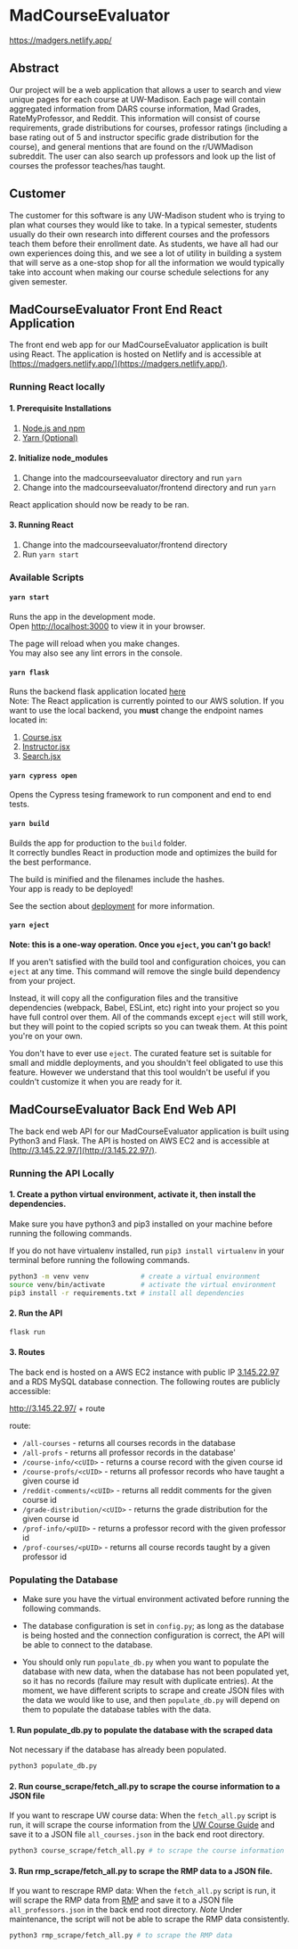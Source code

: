 # MadCourseEvaluator

https://madgers.netlify.app/

## Abstract 

Our project will be a web application that allows a user to search and view unique pages for each
course at UW-Madison. Each page will contain aggregated information from DARS course
information, Mad Grades, RateMyProfessor, and Reddit. This information will consist of course
requirements, grade distributions for courses, professor ratings (including a base rating out of 5
and instructor specific grade distribution for the course), and general mentions that are found on
the r/UWMadison subreddit. The user can also search up professors and look up the list of
courses the professor teaches/has taught.

## Customer

The customer for this software is any UW-Madison student who is trying to plan what courses
they would like to take. In a typical semester, students usually do their own research into
different courses and the professors teach them before their enrollment date. As students, we
have all had our own experiences doing this, and we see a lot of utility in building a system that
will serve as a one-stop shop for all the information we would typically take into account when
making our course schedule selections for any given semester.

## MadCourseEvaluator Front End React Application

The front end web app for our MadCourseEvaluator application is built using React. The application is hosted on Netlify and is accessible at [https://madgers.netlify.app/](https://madgers.netlify.app/).

### Running React locally
#### 1. Prerequisite Installations

1. [Node.js and npm](https://docs.npmjs.com/downloading-and-installing-node-js-and-npm)
2. [Yarn (Optional)](https://classic.yarnpkg.com/lang/en/docs/install/#windows-stable)

#### 2. Initialize node_modules

1. Change into the madcourseevaluator directory and run `yarn`
2. Change into the madcourseevaluator/frontend directory and run `yarn`

React application should now be ready to be ran.

#### 3. Running React

1. Change into the madcourseevaluator/frontend directory
2. Run `yarn start`

### Available Scripts 

#### `yarn start`

Runs the app in the development mode.\
Open [http://localhost:3000](http://localhost:3000) to view it in your browser.

The page will reload when you make changes.\
You may also see any lint errors in the console.

#### `yarn flask`

Runs the backend flask application located [here](../backend/app.py)\
Note: The React application is currently pointed to our AWS solution. If you want to use the local backend, you **must** change the endpoint names located in:

1. [Course.jsx](src/components/Course.jsx)
2. [Instructor.jsx](src/components/Instructor.jsx)
3. [Search.jsx](src/components/Search.jsx)

#### `yarn cypress open`
Opens the Cypress tesing framework to run component and end to end tests. 

#### `yarn build`

Builds the app for production to the `build` folder.\
It correctly bundles React in production mode and optimizes the build for the best performance.

The build is minified and the filenames include the hashes.\
Your app is ready to be deployed!

See the section about [deployment](https://facebook.github.io/create-react-app/docs/deployment) for more information.

#### `yarn eject`

**Note: this is a one-way operation. Once you `eject`, you can't go back!**

If you aren't satisfied with the build tool and configuration choices, you can `eject` at any time. This command will remove the single build dependency from your project.

Instead, it will copy all the configuration files and the transitive dependencies (webpack, Babel, ESLint, etc) right into your project so you have full control over them. All of the commands except `eject` will still work, but they will point to the copied scripts so you can tweak them. At this point you're on your own.

You don't have to ever use `eject`. The curated feature set is suitable for small and middle deployments, and you shouldn't feel obligated to use this feature. However we understand that this tool wouldn't be useful if you couldn't customize it when you are ready for it.




## MadCourseEvaluator Back End Web API

The back end web API for our MadCourseEvaluator application is built using Python3 and Flask. The API is hosted on AWS EC2 and is accessible at [http://3.145.22.97/](http://3.145.22.97/).

### Running the API Locally

#### 1. Create a python virtual environment, activate it, then install the dependencies.

Make sure you have python3 and pip3 installed on your machine before running the following commands.

If you do not have virtualenv installed, run `pip3 install virtualenv` in your terminal before running the following commands.

```bash
python3 -m venv venv             # create a virtual environment
source venv/bin/activate         # activate the virtual environment
pip3 install -r requirements.txt # install all dependencies
```

#### 2. Run the API

```bash
flask run
```

#### 3. Routes

The back end is hosted on a AWS EC2 instance with public IP [3.145.22.97](3.145.22.97) and a RDS MySQL database connection. The following routes are publicly accessible:

http://3.145.22.97/ + route

route:
- `/all-courses` - returns all courses records in the database
- `/all-profs` - returns all professor records in the database'
- `/course-info/<cUID>` - returns a course record with the given course id
- `/course-profs/<cUID>` - returns all professor records who have taught a given course id
- `/reddit-comments/<cUID>` - returns all reddit comments for the given course id
- `/grade-distribution/<cUID>` - returns the grade distribution for the given course id
- `/prof-info/<pUID>` - returns a professor record with the given professor id
- `/prof-courses/<pUID>` - returns all course records taught by a given professor id

### Populating the Database

- Make sure you have the virtual environment activated before running the following commands.

- The database configuration is set in `config.py`; as long as the database is being hosted and the connection configuration is correct, the API will be able to connect to the database. 

- You should only run `populate_db.py` when you want to populate the database with new data, when the database has not been populated yet, so it has no records (failure may result with duplicate entries). At the moment, we have different scripts to scrape and create JSON files with 
the data we would like to use, and then `populate_db.py` will depend on them to populate the database tables with the data.

#### 1. Run populate_db.py to populate the database with the scraped data
Not necessary if the database has already been populated.

```bash
python3 populate_db.py
```

#### 2. Run course_scrape/fetch_all.py to scrape the course information to a JSON file

If you want to rescrape UW course data: When the `fetch_all.py` script is run, it will scrape the course information from the [UW Course Guide](https://guide.wisc.edu/courses/) and save it to a JSON file `all_courses.json` in the back end root directory.

```bash
python3 course_scrape/fetch_all.py # to scrape the course information
```

#### 3. Run rmp_scrape/fetch_all.py to scrape the RMP data to a JSON file.

If you want to rescrape RMP data: When the `fetch_all.py` script is run, it will scrape the RMP data from [RMP](https://www.ratemyprofessors.com/) and save it to a JSON file `all_professors.json` in the back end root directory. *Note* Under maintenance, the script will not be able to scrape the RMP data consistently.

```bash
python3 rmp_scrape/fetch_all.py # to scrape the RMP data
```